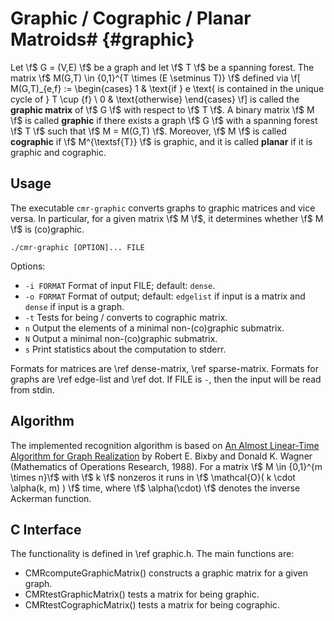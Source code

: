 # Graphic / Cographic / Planar Matroids# {#graphic}

Let \f$ G = (V,E) \f$ be a graph and let \f$ T \f$ be a spanning forest.
The matrix \f$ M(G,T) \in \{0,1\}^{T \times (E \setminus T)} \f$ defined via
\f[
  M(G,T)_{e,f} := \begin{cases}
    1 & \text{if } e \text{ is contained in the unique cycle of } T \cup \{f\} \\
    0 & \text{otherwise}
  \end{cases}
\f]
is called the **graphic matrix** of \f$ G \f$ with respect to \f$ T \f$.
A binary matrix \f$ M \f$ is called **graphic** if there exists a graph \f$ G \f$ with a spanning forest \f$ T \f$ such that \f$ M = M(G,T) \f$.
Moreover, \f$ M \f$ is called **cographic** if \f$ M^{\textsf{T}} \f$ is graphic, and 
it is called **planar** if it is graphic and cographic.

## Usage ##

The executable `cmr-graphic` converts graphs to graphic matrices and vice versa.
In particular, for a given matrix \f$ M \f$, it determines whether \f$ M \f$ is (co)graphic.

    ./cmr-graphic [OPTION]... FILE

Options:
  - `-i FORMAT` Format of input FILE; default: `dense`.
  - `-o FORMAT` Format of output; default: `edgelist` if input is a matrix and `dense` if input is a graph.
  - `-t`        Tests for being / converts to cographic matrix.
  - `n`         Output the elements of a minimal non-(co)graphic submatrix.
  - `N`         Output a minimal non-(co)graphic submatrix.
  - `s`         Print statistics about the computation to stderr.

Formats for matrices are \ref dense-matrix, \ref sparse-matrix.
Formats for graphs are \ref edge-list and \ref dot.
If FILE is `-`, then the input will be read from stdin.

## Algorithm ##

The implemented recognition algorithm is based on [An Almost Linear-Time Algorithm for Graph Realization](https://doi.org/10.1287/moor.13.1.99) by Robert E. Bixby and Donald K. Wagner (Mathematics of Operations Research, 1988).
For a matrix \f$ M \in \{0,1\}^{m \times n}\f$ with \f$ k \f$ nonzeros it runs in \f$ \mathcal{O}( k \cdot \alpha(k, m) ) \f$ time, where \f$ \alpha(\cdot) \f$ denotes the inverse Ackerman function.


## C Interface ##

The functionality is defined in \ref graphic.h.
The main functions are:

  - CMRcomputeGraphicMatrix() constructs a graphic matrix for a given graph.
  - CMRtestGraphicMatrix() tests a matrix for being graphic.
  - CMRtestCographicMatrix() tests a matrix for being cographic.
